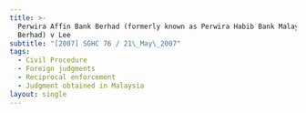 ```yaml
---
title: >-
  Perwira Affin Bank Berhad (formerly known as Perwira Habib Bank Malaysia
  Berhad) v Lee
subtitle: "[2007] SGHC 76 / 21\_May\_2007"
tags:
  - Civil Procedure
  - Foreign judgments
  - Reciprocal enforcement
  - Judgment obtained in Malaysia
layout: single
---
```


